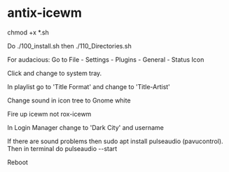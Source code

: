 # antix-icewm

chmod +x *.sh

Do ./100_install.sh then ./110_Directories.sh

For audacious: Go to File - Settings - Plugins - General - Status Icon

Click and change to system tray.

In playlist go to 'Title Format' and change to 'Title-Artist'

Change sound in icon tree to Gnome white

Fire up icewm not rox-icewm

In Login Manager change to 'Dark City' and username

If there are sound problems then sudo apt install pulseaudio (pavucontrol).  Then in terminal do pulseaudio --start

Reboot
